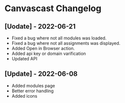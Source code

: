 # Canvascast Changelog

## [Uodate] - 2022-06-21

- Fixed a bug where not all modules was loaded.
- Fixed a bug where not all assignments was displayed.
- Added Open in Browser action.
- Added api key or domain varification
- Updated API

## [Update] - 2022-06-08

- Added modules page
- Better error handling
- Added icons